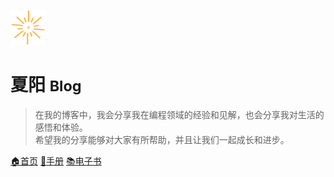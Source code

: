 ![logo](_media/logo_56.png)

# 夏阳 <small>Blog</small>

> 在我的博客中，我会分享我在编程领域的经验和见解，也会分享我对生活的感悟和体验。
> <br/>
> 希望我的分享能够对大家有所帮助，并且让我们一起成长和进步。

[🏠首页](/ "夏阳")
[📔手册](/blog/ "速查手册")
[📚电子书](/ebook/ "电子书")